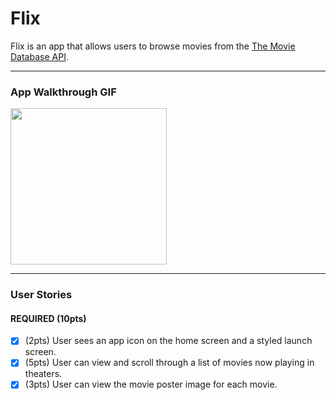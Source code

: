 # Flix

Flix is an app that allows users to browse movies from the [The Movie Database API](https://developers.themoviedb.org/3/getting-started/introduction).

---

<!-- ## Flix Part 1 -->

### App Walkthrough GIF
<img src="flix_part1_vid.gif" width=250><br>

---

### User Stories

#### REQUIRED (10pts)
- [x] (2pts) User sees an app icon on the home screen and a styled launch screen.
- [x] (5pts) User can view and scroll through a list of movies now playing in theaters.
- [x] (3pts) User can view the movie poster image for each movie.

<!-- #### BONUS -->
<!-- - [ ] (2pt) User can view the app on various device sizes and orientations.-->
<!-- - [ ] (1pt) Run your app on a real device.-->
